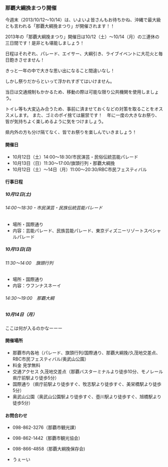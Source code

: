 ### 那覇大綱挽まつり開催

今週末（2013/10/12〜10/14）は、いよいよ皆さんもお待ちかね、沖縄で最大級とも言われる「那覇大綱挽まつり」が開催されます！！

2013年の「那覇大綱挽まつり」開催日は10/12（土）～10/14（月）の三連休の三日間です！是非とも堪能しましょう！

日程はそれぞれ、パレード、エイサー、大綱引き、ライブイベントに大花火と毎日飽きさせません！

きっと一年の中で大きな思い出になること間違いなし！

しかし祭りだからといって浮かれすぎてはいけません。

当日は交通規制もかかるため、移動の際は可能な限り公共機関を使用しましょう。

トイレ等も大変込み合うため、事前に済ませておくなどの対策を取ることをオススメします。
また、ゴミのポイ捨ては厳禁です！　年に一度の大きなお祭り、皆が気持ちよく楽しめるように気をつけましょう。

県内外の方も分け隔てなく、皆でお祭りを楽しんでいきましょう！

#### 開催日

- 10月12日（土）14:00～18:30/市民演芸・民俗伝統芸能パレード
- 10月13日（日）11:30～17:00/旗頭行列・那覇大綱挽
- 10月12日（土）～14日（月）11:00～20:30/RBC市民フェスティバル

#### 行事日程

##### 10月12日(土)

###### 14:00～18:30・市民演芸・民族伝統芸能パレード

- 場所・国際通り
- 内容：芸能パレード、民族芸能パレード、東京ディズニーリゾートスペシャルパレード

##### 10月13日(日)

###### 11:30～14:00　旗頭行列

- 場所・国際通り
- 内容：ウフンナスネーイ

###### 14:30～19:00　那覇大綱

##### 10月14日（月）

ここは何が入るのかなーーー

#### 開催場所

- 那覇市内各地（パレード、旗頭行列/国際通り、那覇大綱挽/久茂地交差点、RBC市民フェスティバル/奥武山公園）
- 料金  見学無料
- 交通アクセス  久茂地交差点（那覇バスターミナルより徒歩10分、モノレール県庁前駅より徒歩5分）
- 国際通り（県庁前駅より徒歩すぐ、牧志駅より徒歩すぐ、美栄橋駅より徒歩5分）
- 奥武山公園（奥武山公園駅より徒歩すぐ、壺川駅より徒歩すぐ、旭橋駅より徒歩5分）

#### お問合わせ

- 098-862-3276（那覇市観光課）
- 098-862-1442（那覇市観光協会）
- 098-866-4858（那覇大綱挽保存会)

- うぇーい